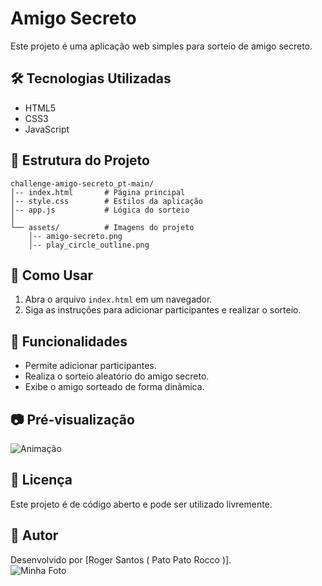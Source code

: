 # Amigo Secreto

Este projeto é uma aplicação web simples para sorteio de amigo secreto.

## 🛠️ Tecnologias Utilizadas

- HTML5
- CSS3
- JavaScript

## 📂 Estrutura do Projeto

```
challenge-amigo-secreto_pt-main/
│-- index.html       # Página principal
│-- style.css        # Estilos da aplicação
│-- app.js           # Lógica do sorteio
│
└── assets/          # Imagens do projeto
    │-- amigo-secreto.png
    │-- play_circle_outline.png
```

## 🚀 Como Usar

1. Abra o arquivo `index.html` em um navegador.
2. Siga as instruções para adicionar participantes e realizar o sorteio.

## 📌 Funcionalidades

- Permite adicionar participantes.
- Realiza o sorteio aleatório do amigo secreto.
- Exibe o amigo sorteado de forma dinâmica.

## 📷 Pré-visualização

![Animação](https://github.com/user-attachments/assets/8efbe932-aaa1-436f-b973-5548d68943dc)

## 📜 Licença

Este projeto é de código aberto e pode ser utilizado livremente.

## 👤 Autor

Desenvolvido por [Roger Santos ( Pato Pato Rocco )].  
![Minha Foto](https://avatars.githubusercontent.com/u/121566016?s=200)


